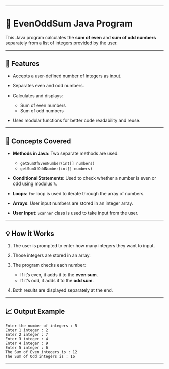  
---

# 📘 EvenOddSum Java Program

This Java program calculates the **sum of even** and **sum of odd numbers** separately from a list of integers provided by the user.

---

## 🚀 Features

* Accepts a user-defined number of integers as input.
* Separates even and odd numbers.
* Calculates and displays:

  * Sum of even numbers
  * Sum of odd numbers
* Uses modular functions for better code readability and reuse.

---

## 🧠 Concepts Covered

* **Methods in Java**: Two separate methods are used:

  * `getSumOfEvenNumber(int[] numbers)`
  * `getSumOfOddNumber(int[] numbers)`
* **Conditional Statements**: Used to check whether a number is even or odd using modulus `%`.
* **Loops**: `for` loop is used to iterate through the array of numbers.
* **Arrays**: User input numbers are stored in an integer array.
* **User Input**: `Scanner` class is used to take input from the user.

---

## 💡 How it Works

1. The user is prompted to enter how many integers they want to input.
2. Those integers are stored in an array.
3. The program checks each number:

   * If it’s even, it adds it to the **even sum**.
   * If it’s odd, it adds it to the **odd sum**.
4. Both results are displayed separately at the end.

---

## 📈 Output Example

```
Enter the number of integers : 5
Enter 1 integer : 2
Enter 2 integer : 7
Enter 3 integer : 4
Enter 4 integer : 9
Enter 5 integer : 6
The Sum of Even integers is : 12
The Sum of Odd integers is : 16
```

---

 